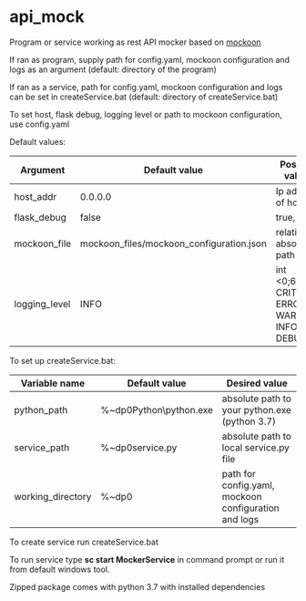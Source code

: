 # api_mock

Program or service working as rest API mocker based on [mockoon](https://mockoon.com/)

If ran as program, supply path for config.yaml, mockoon configuration and logs as an argument (default: directory of the program)

If ran as a service, path for config.yaml, mockoon configuration and logs can be set in createService.bat (default: directory of createService.bat)

To set host, flask debug, logging level or path to mockoon configuration, use config.yaml

Default values:

Argument | Default value | Possible values
---------|---------------|----------------
host_addr | 0.0.0.0 | Ip address of host
flask_debug | false | true, false
mockoon_file | mockoon_files/mockoon_configuration.json | relative or absolute path
logging_level | INFO | int <0;60>, CRITICAL, ERROR, WARNING, INFO, DEBUG 

To set up createService.bat: 

Variable name | Default value | Desired value
---------|---------------|----------------
python_path | %~dp0Python\python.exe | absolute path to your python.exe (python 3.7)
service_path | %~dp0service.py | absolute path to local service.py file
working_directory | %~dp0 | path for config.yaml, mockoon configuration and logs

To create service run createService.bat

To run service type **sc start MockerService** in command prompt or run it from default windows tool.

Zipped package comes with python 3.7 with installed dependencies
